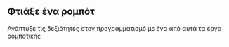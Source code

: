 ## Φτιάξε ένα ρομπότ

Ανάπτυξε τις δεξιότητές στον προγραμματισμό με ένα από αυτά τα έργα ρομποτικής